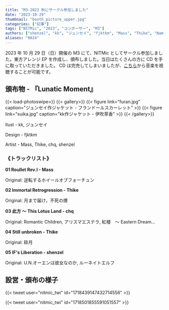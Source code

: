 ```yaml
---
title: "M3-2023 秋にサークル参加しました"
date: "2023-10-29"
thumbnail: "booth_picture_upper.jpg"
categories: ["記事"]
tags: ["NITMic", "2023", "コンポーザー", "M3"]
authors: ["shenzel", "kk", "ジュンセイ", "fjktkm", "Mass", "Thike", "Name"]
aliases: "0024"
---
```


2023 年 10 月 29 日（日）開催の M3 にて、NITMic としてサークル参加しました。東方アレンジ EP を作成し、頒布しました。当日はたくさんの方に CD を手に取っていただきました。
CD は完売してしまいましたが、[こちら](https://soundcloud.com/nitmic/sets/lunatic-moment)から音楽を視聴することが可能です。

## 頒布物 - 『Lunatic Moment』

{{< load-photoswipe>}}
{{< gallery>}}
{{< figure link="furan.jpg" caption="ジュンセイ作ジャケット - フランドールスカーレット" >}}
{{< figure link="suika.jpg" caption="kk作ジャケット - 伊吹萃香" >}}
{{< /gallery>}}

Ilust - kk, ジュンセイ

Design - fjktkm

Artist - Mass, Thike, chq, shenzel

### 《トラックリスト》

**01 Roullet Rev.I - Mass**

Original: 逆転するホイールオブフォーチュン

**02 Immortal Retrogression - Thike**

Original: 月まで届け，不死の煙

**03 此方 ～ This Lotus Land - chq**

Original: Romantic Children, アリスマエステラ, 紅楼　～ Eastern Dream…

**04 Still unbroken - Thike**

Original: 砕月

**05 IF's Liberation - shenzel**

Original: U.N.オーエンは彼女なのか, ルーネイトエルフ

## 設営・頒布の様子

{{< tweet user="nitmic_twi" id="1718439147432714556" >}}

{{< tweet user="nitmic_twi" id="1718501855591051557" >}}
